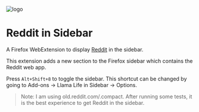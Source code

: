 ![logo](/icons/icon1_96.png)

# Reddit in Sidebar

A Firefox WebExtension to display [Reddit](old.reddit.com/.compact) in the sidebar.

This extension adds a new section to the Firefox sidebar which contains the Reddit web app.

Press `Alt+Shift+8` to toggle the sidebar. This shortcut can be changed by going to Add-ons -> Llama Life in Sidebar -> Options.

> Note: I am using old.reddit.com/.compact. After running some tests, it is the best experience to get Reddit in the sidebar.
